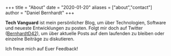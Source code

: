 +++
title = "About"
date = "2020-01-20"
aliases = ["about","contact"]
author = "Daniel Bernhardt"
+++

**Tech Vanguard** ist mein persönlicher Blog, um über Technologien, Software und neueste Entwicklungen zu posten.
Folgt mir doch auf Twitter ([BernhardtD42](https://twitter.com/BernhardtD42)), um über aktuelle Posts auf dem
laufenden zu bleiben oder einzelne Beiträge zu diskutieren.

Ich freue mich auf Euer Feedback!

